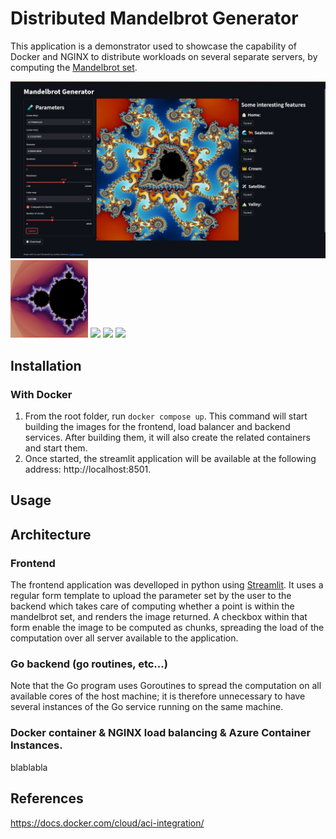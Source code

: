 # Distributed Mandelbrot Generator
 
This application is a demonstrator used to showcase the capability of Docker and NGINX to distribute workloads on several separate servers, by computing the [Mandelbrot set](https://en.wikipedia.org/wiki/Mandelbrot_set).

![Streamlit frontend](/saved_images/frontend.png)
<img src="saved_images/mandelbrot.png" width="24.6%"></img>
<img src="saved_images/seahorse.png" width="24.6%"></img>
<img src="saved_images/valley.png" width="24.6%"></img>
<img src="saved_images/crown.png" width="24.6%"></img> 

## Installation

### With Docker

1. From the root folder, run `docker compose up`. This command will start building the images for the frontend, load balancer and backend services. After building them, it will also create the related containers and start them.
1.  Once started, the streamlit application will be available at the following address: http://localhost:8501.

## Usage

## Architecture

### Frontend

The frontend application was develloped in python using [Streamlit](https://streamlit.io/). It uses a regular form template to upload the parameter set by the user to the backend which takes care of computing whether a point is within the mandelbrot set, and renders the image returned. A checkbox within that form enable the image to be computed as chunks, spreading the load of the computation over all server available to the application.

### Go backend (go routines, etc...)

Note that the Go program uses Goroutines to spread the computation on all available cores of the host machine; it is therefore unnecessary to have several instances of the Go service running on the same machine.

### Docker container & NGINX load balancing & Azure Container Instances.

blablabla

## References

https://docs.docker.com/cloud/aci-integration/